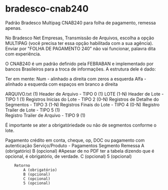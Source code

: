 # bradesco-cnab240
Padrão Bradesco Multipag CNAB240 para folha de pagamento, remessa apenas.

No Bradesco Net Empresas, Transmissão de Arquivos, escolha a opção MULTIPAG (você precisa ter essa opção habilitada com a sua agência). Enviar por "FOLHA DE PAGAMENTO 240" não vai funcionar, palavra dita com experiência.

O CNAB240 é um padrão definido pela FEBRABAN e implementado por bancos Brasileiros para a troca de informações.
A estrutura dele é dado:

Ter em mente:
    Num  - alinhado a direita com zeros a esquerda
    Alfa - alinhado a esquerda com espaços em branco a direita

ARQUIVO.txt (1)
        Header de Arquivo - TIPO 0 (1)
            LOTE (1-N)
                Header de Lote - TIPO 1 (1)
                Registros Inicias do Lote - TIPO 2 (0-N)
                Registros de Detalhe do Segmentos - TIPO 3 (1-N)
                Registros Finais do Lote - TIPO 4 (0-N)
                Registro Trailer de Lote - TIPO 5 (1)      
        Registro Trailer de Arquivo - TIPO 9 (1)


É importante se ater a obrigatóriedade ou não de segmentos conforme o lote.

Pagamento crédito em conta, cheque, op, DOC ou pagamento com autenticação
    Serviço/Produto - Pagamentos
    Segmento
        Remessa
            A (obrigatório)
            B (opcional) #Apesar de no PDF ter a tabela dizendo que é opcional, é obrigatório, de verdade.
            C (opcional)
            5 (opcional)
        
        Retorno
            A (obrigatório)
            B (opcional)
            C (opcional)
            5 (opcional)
